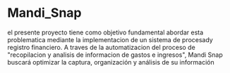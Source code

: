 # Mandi_Snap
el presente proyecto tiene como objetivo fundamental abordar esta problematica mediante la implementacion de un sistema de procesady registro financiero. A traves de la automatizacion del proceso de "recopilacion y analisis de informacion de gastos e ingresos", Mandi Snap buscará optimizar la captura, organización y análisis de su información

